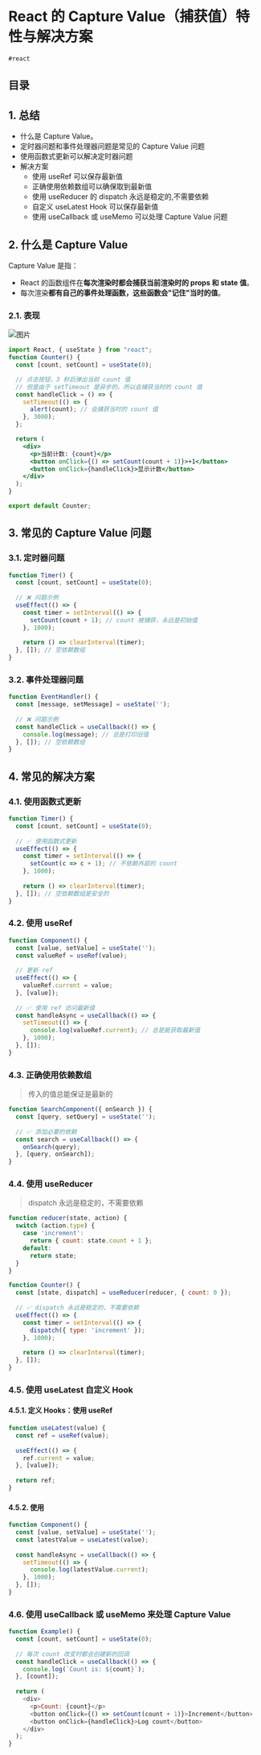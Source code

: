 
# React 的 Capture Value（捕获值）特性与解决方案

`#react` 


## 目录
<!-- toc -->
 ## 1. 总结 

- 什么是 Capture Value。
- 定时器问题和事件处理器问题是常见的 Capture Value 问题
- 使用函数式更新可以解决定时器问题
- 解决方案
	- 使用 useRef 可以保存最新值
	- 正确使用依赖数组可以确保取到最新值
	- 使用 useReducer 的 dispatch 永远是稳定的,不需要依赖
	- 自定义 useLatest Hook 可以保存最新值
	- 使用 useCallback 或 useMemo 可以处理 Capture Value 问题

## 2. 什么是 Capture Value

Capture Value 是指：
- React 的函数组件在**每次渲染时都会捕获当前渲染时的 props 和 state 值**。
- 每次渲染**都有自己的事件处理函数，这些函数会"记住"当时的值**。

### 2.1. 表现

![图片](https://832-1310531898.cos.ap-beijing.myqcloud.com/999.%20Obsidian@832/files/20241030.png)

```jsx hl:6
import React, { useState } from "react";
function Counter() {
  const [count, setCount] = useState(0);

  // 点击按钮，3 秒后弹出当前 count 值
  // 但是由于 setTimeout 是异步的，所以会捕获当时的 count 值
  const handleClick = () => {
    setTimeout(() => {
      alert(count); // 会捕获当时的 count 值
    }, 3000);
  };

  return (
    <div>
      <p>当前计数: {count}</p>
      <button onClick={() => setCount(count + 1)}>+1</button>
      <button onClick={handleClick}>显示计数</button>
    </div>
  );
}

export default Counter;

```

## 3. 常见的 Capture Value 问题

### 3.1. 定时器问题

```jsx
function Timer() {
  const [count, setCount] = useState(0);
  
  // ❌ 问题示例
  useEffect(() => {
    const timer = setInterval(() => {
      setCount(count + 1); // count 被捕获，永远是初始值
    }, 1000);
    
    return () => clearInterval(timer);
  }, []); // 空依赖数组
}
```

### 3.2. 事件处理器问题

```jsx
function EventHandler() {
  const [message, setMessage] = useState('');
  
  // ❌ 问题示例
  const handleClick = useCallback(() => {
    console.log(message); // 总是打印旧值
  }, []); // 空依赖数组
}
```

## 4. 常见的解决方案

### 4.1. 使用函数式更新

```jsx
function Timer() {
  const [count, setCount] = useState(0);
  
  // ✅ 使用函数式更新
  useEffect(() => {
    const timer = setInterval(() => {
      setCount(c => c + 1); // 不依赖外部的 count
    }, 1000);
    
    return () => clearInterval(timer);
  }, []); // 空依赖数组是安全的
}
```

### 4.2. 使用 useRef

```jsx
function Component() {
  const [value, setValue] = useState('');
  const valueRef = useRef(value);
  
  // 更新 ref
  useEffect(() => {
    valueRef.current = value;
  }, [value]);
  
  // ✅ 使用 ref 访问最新值
  const handleAsync = useCallback(() => {
    setTimeout(() => {
      console.log(valueRef.current); // 总是能获取最新值
    }, 1000);
  }, []);
}
```

### 4.3. 正确使用依赖数组

> 传入的值总能保证是最新的

```jsx
function SearchComponent({ onSearch }) {
  const [query, setQuery] = useState('');
  
  // ✅ 添加必要的依赖
  const search = useCallback(() => {
    onSearch(query);
  }, [query, onSearch]);
}
```

### 4.4. 使用 useReducer

>  dispatch 永远是稳定的，不需要依赖

```jsx hl:16,13
function reducer(state, action) {
  switch (action.type) {
    case 'increment':
      return { count: state.count + 1 };
    default:
      return state;
  }
}

function Counter() {
  const [state, dispatch] = useReducer(reducer, { count: 0 });
  
  // ✅ dispatch 永远是稳定的，不需要依赖
  useEffect(() => {
    const timer = setInterval(() => {
      dispatch({ type: 'increment' });
    }, 1000);
    
    return () => clearInterval(timer);
  }, []);
}
```

### 4.5. 使用 useLatest 自定义 Hook

#### 4.5.1. 定义 Hooks：使用 useRef 

```jsx
function useLatest(value) {
  const ref = useRef(value);
  
  useEffect(() => {
    ref.current = value;
  }, [value]);
  
  return ref;
}

```

#### 4.5.2. 使用

```javascript
function Component() {
  const [value, setValue] = useState('');
  const latestValue = useLatest(value);
  
  const handleAsync = useCallback(() => {
    setTimeout(() => {
      console.log(latestValue.current);
    }, 1000);
  }, []);
}
```

### 4.6. 使用 useCallback 或 useMemo 来处理 Capture Value

```javascript hl:4
function Example() {
  const [count, setCount] = useState(0);
  
  // 每次 count 改变时都会创建新的回调
  const handleClick = useCallback(() => {
    console.log(`Count is: ${count}`);
  }, [count]);
  
  return (
    <div>
      <p>Count: {count}</p>
      <button onClick={() => setCount(count + 1)}>Increment</button>
      <button onClick={handleClick}>Log count</button>
    </div>
  );
}
```

